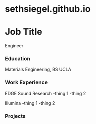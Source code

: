 # sethsiegel.github.io

# Job Title
Engineer

### Education
Materials Engineering, BS
UCLA<br/>

### Work Experience
EDGE Sound Research
-thing 1
-thing 2

Illumina
-thing 1
-thing 2

### Projects
